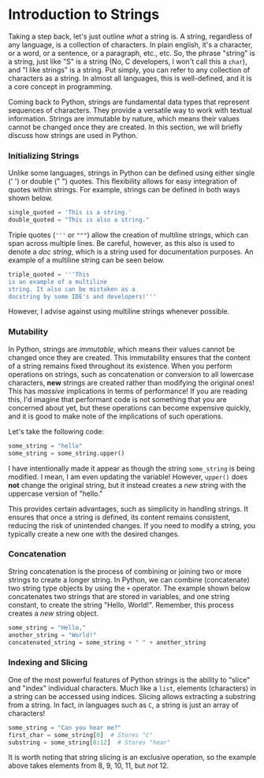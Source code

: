 # Introduction to Strings

Taking a step back, let's just outline *what* a string is. A string, regardless of any language, is a collection of characters.
In plain english, it's a character, or a word, or a sentence, or a paragraph, etc., etc. So, the phrase "string" is a string, just
like "S" is a string (No, C developers, I won't call this a `char`), and "I like strings" is a string. Put simply, you can refer to 
any collection of characters as a string. In almost all languages, this is well-defined, and it is a core concept in programming.

Coming back to Python, strings are fundamental data types that represent sequences of characters. They provide a versatile 
way to work with textual information. Strings are immutable by nature, which means their values cannot 
be changed once they are created. In this section, we will briefly discuss how strings are used in Python.

### Initializing Strings

Unlike some languages, strings in Python can be defined using either single (' ') or double (" ") quotes. 
This flexibility allows for easy integration of quotes within strings. For example, strings can be defined in both ways 
shown below.

```python
single_quoted = 'This is a string.'
double_quoted = "This is also a string."
```

Triple quotes (`'''` or `"""`) allow the creation of multiline strings, which can span across multiple lines. Be careful,
however, as this also is used to denote a *doc string*, which is a string used for documentation purposes. An example of 
a multiline string can be seen below.

```python
triple_quoted = '''This
is an example of a multiline
string. It also can be mistaken as a 
docstring by some IDE's and developers!'''
```

However, I advise against using multiline strings whenever possible.

### Mutability
In Python, strings are *immutable*, which means their values cannot be changed once they are created. This immutability 
ensures that the content of a string remains fixed throughout its existence. When you perform operations on strings, 
such as concatenation or conversion to all lowercase characters, **new** strings are created rather than modifying the original ones!
This has *massive* implications in terms of performance! If you are reading this, I'd imagine that performant code is not
something that you are concerned about yet, but these operations can become expensive quickly, and it is good to make note
of the implications of such operations.

Let's take the following code:

```python
some_string = "hello"
some_string = some_string.upper()
```

I have intentionally made it appear as though the string `some_string` is being modified. I mean, I am even updating the 
variable! However, `upper()` does **not** change the original string, but it instead creates a *new* string with the uppercase version of "hello."

This provides certain advantages, such as simplicity in handling strings. 
It ensures that once a string is defined, its content remains consistent, reducing the risk of unintended changes. 
If you need to modify a string, you typically create a new one with the desired changes.

### Concatenation

String concatenation is the process of combining or joining two or more strings to create a longer string. In Python, we can
combine (concatenate) two string type objects by using the `+` operator. The example shown below concatenates two strings
that are stored in variables, and one string constant, to create the string "Hello, World!". Remember, this process creates
a *new* string object.

```python
some_string = "Hello,"
another_string = "World!"
concatenated_string = some_string + " " + another_string
```

### Indexing and Slicing

One of the most powerful features of Python strings is the ability to "slice" and "index" individual characters.
Much like a `list`, elements (characters) in a string can be accessed using indices. Slicing allows extracting a substring from a string.
In fact, in languages such as `C`, a string is just an array of characters!

```python
some_string = "Can you hear me?"
first_char = some_string[0]  # Stores "C"
substring = some_string[8:12]  # Stores "hear"
```

It is worth noting that string slicing is an exclusive operation, so the example above takes elements from 8, 9, 10, 11, but *not* 12.

